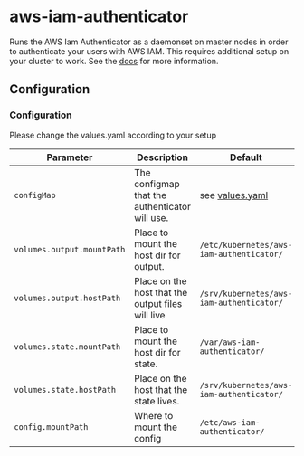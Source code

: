 # aws-iam-authenticator

Runs the AWS Iam Authenticator as a daemonset on master nodes in order to authenticate your users with AWS IAM.  This requires additional setup on your cluster to work.  See the [docs](https://github.com/kubernetes-sigs/aws-iam-authenticator) for more information.

## Configuration

### Configuration
Please change the values.yaml according to your setup

Parameter | Description | Default | Required
--- | --- | --- | ---
`configMap` | The configmap that the authenticator will use.  | see [values.yaml](values.yaml) | no
`volumes.output.mountPath` | Place to mount the host dir for output.  | `/etc/kubernetes/aws-iam-authenticator/` | yes
`volumes.output.hostPath` | Place on the host that the output files will live | `/srv/kubernetes/aws-iam-authenticator/` | yes
`volumes.state.mountPath` | Place to mount the host dir for state. | `/var/aws-iam-authenticator/` | yes
`volumes.state.hostPath` | Place on the host that the state lives. | `/srv/kubernetes/aws-iam-authenticator/` | yes
`config.mountPath` | Where to mount the config | `/etc/aws-iam-authenticator/` | yes
